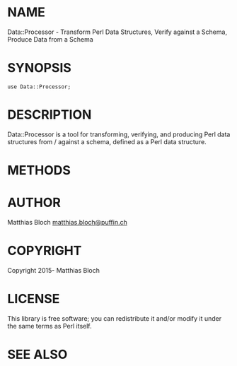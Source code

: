 # NAME

Data::Processor - Transform Perl Data Structures, Verify against a Schema, Produce Data from a Schema

# SYNOPSIS

    use Data::Processor;

# DESCRIPTION

Data::Processor is a tool for transforming, verifying, and producing Perl data structures from / against a schema, defined as a Perl data structure.

# METHODS

# AUTHOR

Matthias Bloch <matthias.bloch@puffin.ch>

# COPYRIGHT

Copyright 2015- Matthias Bloch

# LICENSE

This library is free software; you can redistribute it and/or modify
it under the same terms as Perl itself.

# SEE ALSO
